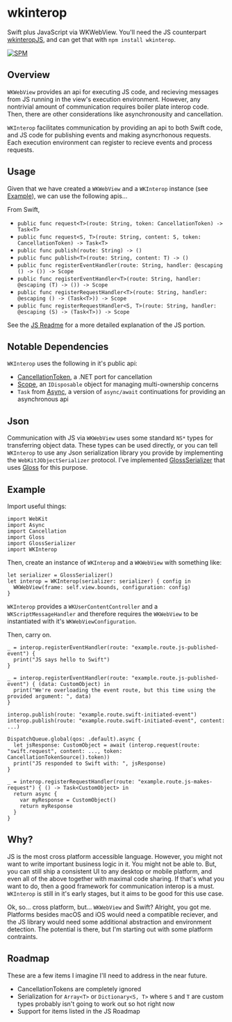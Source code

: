 # wkinterop
Swift plus JavaScript via WKWebView. You'll need the JS counterpart [wkinteropJS](https://github.com/randymarsh77/wkinteropJS), and can get that with `npm install wkinterop`.

[![SPM](https://img.shields.io/badge/SPM-compatible-brightgreen.svg)](https://github.com/apple/swift-package-manager)

## Overview

`WKWebView` provides an api for executing JS code, and recieving messages from JS running in the view's execution environment. However, any nontrivial amount of communication requires boiler plate interop code. Then, there are other considerations like asynchronousity and cancellation.

`WKInterop` facilitates communication by providing an api to both Swift code, and JS code for publishing events and making asyncrhonous requests. Each execution environment can register to recieve events and process requests.

## Usage

Given that we have created a `WKWebView` and a `WKInterop` instance (see [Example](#example)), we can use the following apis...

From Swift,

- `public func request<T>(route: String, token: CancellationToken) -> Task<T>`
-	`public func request<S, T>(route: String, content: S, token: CancellationToken) -> Task<T>`
-	`public func publish(route: String) -> ()`
- `public func publish<T>(route: String, content: T) -> ()`
- `public func registerEventHandler(route: String, handler: @escaping () -> ()) -> Scope`
-	`public func registerEventHandler<T>(route: String, handler: @escaping (T) -> ()) -> Scope`
-	`public func registerRequestHandler<T>(route: String, handler: @escaping () -> (Task<T>)) -> Scope`
-	`public func registerRequestHandler<S, T>(route: String, handler: @escaping (S) -> (Task<T>)) -> Scope`

See the [JS Readme](https://github.com/randymarsh77/wkinteropJS) for a more detailed explanation of the JS portion.

## Notable Dependencies

`WKInterop` uses the following in it's public api:
- [CancellationToken](https://github.com/randymarsh77/cancellation), a .NET port for cancellation
- [Scope](https://github.com/randymarsh77/scope), an `IDisposable` object for managing multi-ownership concerns
- `Task` from [Async](https://github.com/randymarsh77/async), a version of `async/await` continuations for providing an asynchronous api

## Json

Communication with JS via `WKWebView` uses some standard `NS*` types for transferring object data. These types can be used directly, or you can tell `WKInterop` to use any Json serialization library you provide by implementing the `WebKitJObjectSerializer` protocol. I've implemented [GlossSerializer](https://github.com/randymarsh77/wkinterop-gloss) that uses [Gloss](https://github.com/hkellaway/Gloss) for this purpose.

## Example <a name="example"></a>

Import useful things:
```
import WebKit
import Async
import Cancellation
import Gloss
import GlossSerializer
import WKInterop
```

Then, create an instance of `WKInterop` and a `WKWebView` with something like:
```
let serializer = GlossSerializer()
let interop = WKInterop(serializer: serializer) { config in
  WKWebView(frame: self.view.bounds, configuration: config)
}
```
`WKInterop` provides a `WKUserContentController` and a `WKScriptMessageHandler` and therefore requires the `WKWebView` to be instantiated with it's `WKWebViewConfiguration`.

Then, carry on.
```
_ = interop.registerEventHandler(route: "example.route.js-published-event") {
  print("JS says hello to Swift")
}

_ = interop.registerEventHandler(route: "example.route.js-published-event") { (data: CustomObject) in
  print("We're overloading the event route, but this time using the provided argument: ", data)
}

interop.publish(route: "example.route.swift-initiated-event")
interop.publish(route: "example.route.swift-initiated-event", content: ...)

DispatchQueue.global(qos: .default).async {
  let jsResponse: CustomObject = await (interop.request(route: "swift.request", content: ..., token: CancellationTokenSource().token))
  print("JS responded to Swift with: ", jsResponse)
}

_ = interop.registerRequestHandler(route: "example.route.js-makes-request") { () -> Task<CustomObject> in
  return async {
    var myResponse = CustomObject()
    return myResponse
  }
}
```

## Why?

JS is the most cross platform accessible language. However, you might not want to write important business logic in it. You might not be able to. But, you can still ship a consistent UI to any desktop or mobile platform, and even all of the above together with maximal code sharing. If that's what you want to do, then a good framework for communication interop is a must. `WKInterop` is still in it's early stages, but it aims to be good for this use case.

Ok, so... cross platform, but... `WKWebView` and Swift? Alright, you got me. Platforms besides macOS and iOS would need a compatible reciever, and the JS library would need some additional abstraction and environment detection. The potential is there, but I'm starting out with some platform contraints.

## Roadmap

These are a few items I imagine I'll need to address in the near future.

- CancellationTokens are completely ignored
- Serialization for `Array<T>` or `Dictionary<S, T>` where `S` and `T` are custom types probably isn't going to work out so hot right now
- Support for items listed in the JS Roadmap
